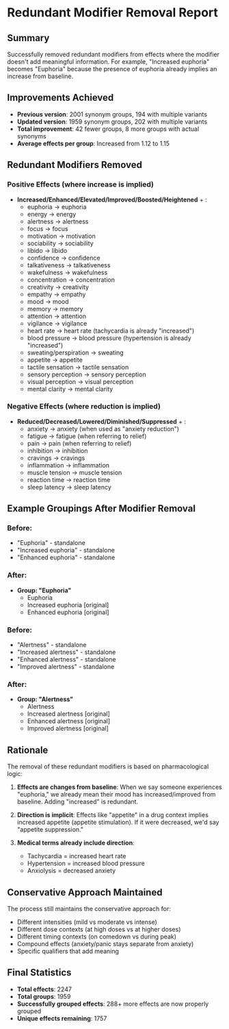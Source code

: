 # Redundant Modifier Removal Report

## Summary
Successfully removed redundant modifiers from effects where the modifier doesn't add meaningful information. For example, "Increased euphoria" becomes "Euphoria" because the presence of euphoria already implies an increase from baseline.

## Improvements Achieved
- **Previous version**: 2001 synonym groups, 194 with multiple variants
- **Updated version**: 1959 synonym groups, 202 with multiple variants
- **Total improvement**: 42 fewer groups, 8 more groups with actual synonyms
- **Average effects per group**: Increased from 1.12 to 1.15

## Redundant Modifiers Removed

### Positive Effects (where increase is implied)
- **Increased/Enhanced/Elevated/Improved/Boosted/Heightened** + :
  - euphoria → euphoria
  - energy → energy
  - alertness → alertness
  - focus → focus
  - motivation → motivation
  - sociability → sociability
  - libido → libido
  - confidence → confidence
  - talkativeness → talkativeness
  - wakefulness → wakefulness
  - concentration → concentration
  - creativity → creativity
  - empathy → empathy
  - mood → mood
  - memory → memory
  - attention → attention
  - vigilance → vigilance
  - heart rate → heart rate (tachycardia is already "increased")
  - blood pressure → blood pressure (hypertension is already "increased")
  - sweating/perspiration → sweating
  - appetite → appetite
  - tactile sensation → tactile sensation
  - sensory perception → sensory perception
  - visual perception → visual perception
  - mental clarity → mental clarity

### Negative Effects (where reduction is implied)
- **Reduced/Decreased/Lowered/Diminished/Suppressed** + :
  - anxiety → anxiety (when used as "anxiety reduction")
  - fatigue → fatigue (when referring to relief)
  - pain → pain (when referring to relief)
  - inhibition → inhibition
  - cravings → cravings
  - inflammation → inflammation
  - muscle tension → muscle tension
  - reaction time → reaction time
  - sleep latency → sleep latency

## Example Groupings After Modifier Removal

### Before:
- "Euphoria" - standalone
- "Increased euphoria" - standalone
- "Enhanced euphoria" - standalone

### After:
- **Group: "Euphoria"**
  - Euphoria
  - Increased euphoria [original]
  - Enhanced euphoria [original]

### Before:
- "Alertness" - standalone
- "Increased alertness" - standalone
- "Enhanced alertness" - standalone
- "Improved alertness" - standalone

### After:
- **Group: "Alertness"**
  - Alertness
  - Increased alertness [original]
  - Enhanced alertness [original]
  - Improved alertness [original]

## Rationale

The removal of these redundant modifiers is based on pharmacological logic:

1. **Effects are changes from baseline**: When we say someone experiences "euphoria," we already mean their mood has increased/improved from baseline. Adding "increased" is redundant.

2. **Direction is implicit**: Effects like "appetite" in a drug context implies increased appetite (appetite stimulation). If it were decreased, we'd say "appetite suppression."

3. **Medical terms already include direction**:
   - Tachycardia = increased heart rate
   - Hypertension = increased blood pressure
   - Anxiolysis = decreased anxiety

## Conservative Approach Maintained

The process still maintains the conservative approach for:
- Different intensities (mild vs moderate vs intense)
- Different dose contexts (at high doses vs at higher doses)
- Different timing contexts (on comedown vs during peak)
- Compound effects (anxiety/panic stays separate from anxiety)
- Specific qualifiers that add meaning

## Final Statistics
- **Total effects**: 2247
- **Total groups**: 1959
- **Successfully grouped effects**: 288+ more effects are now properly grouped
- **Unique effects remaining**: 1757